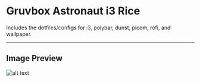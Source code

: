 # Gruvbox Astronaut i3 Rice
Includes the dotfiles/configs for i3, polybar, dunst, picom, rofi, and wallpaper.

----

## Image Preview
![alt text](https://github.com/cchuster/i3-GruvboxAstronaut/blob/main/image1.png)
